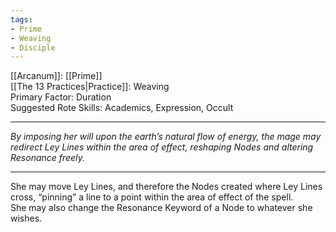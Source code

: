 ```yaml
---
tags:
- Prime
- Weaving
- Disciple
---
```


[[Arcanum]]: [[Prime]]\
[[The 13 Practices|Practice]]: Weaving\
Primary Factor: Duration\
Suggested Rote Skills: Academics, Expression, Occult

---

_By imposing her will upon the earth’s natural flow of energy, the mage may redirect Ley Lines within the area of effect, reshaping Nodes and altering Resonance freely._

---

She may move Ley Lines, and therefore the Nodes created where Ley Lines cross, “pinning” a line to a point within the area of effect of the spell.\
She may also change the Resonance Keyword of a Node to whatever she wishes.